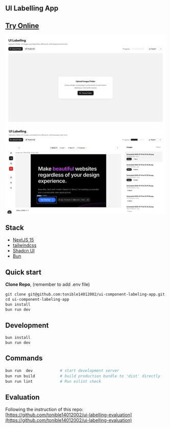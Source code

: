 ## UI Labelling App

## [Try Online](https://ui-component-labeling-app.vercel.app/)

<img src="./public/screenshot.png">
<img src="./public/screenshot2.png">

## Stack
- [NextJS 15](https://nextjs.org/)
- [tailwindcss](https://tailwindcss.com/)
- [Shadcn UI](https://ui.shadcn.com/)
- [Bun](https://bun.com/)

## Quick start

**Clone Repo**, (remember to add .env file)
```
git clone git@github.com:tonible14012002/ui-component-labeling-app.git
cd ui-component-labeling-app
bun install
bun run dev
```

## Development

```
bun install
bun run dev
```

## Commands

```bash
bun run  dev            # start development server
bun run build           # build production bundle to 'dist' directly
bun run lint            # Run eslint check
```

## Evaluation

Following the instruction of this repo:
[https://github.com/tonible14012002/ui-labelling-evaluation](https://github.com/tonible14012002/ui-labelling-evaluation)